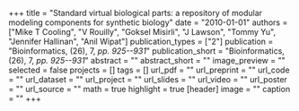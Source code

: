 +++
title = "Standard virtual biological parts: a repository of modular modeling components for synthetic biology"
date = "2010-01-01"
authors = ["Mike T Cooling", "V Rouilly", "Goksel Misirli", "J Lawson", "Tommy Yu", "Jennifer Hallinan", "Anil Wipat"]
publication_types = ["2"]
publication = "Bioinformatics, (26), 7, _pp. 925--931_"
publication_short = "Bioinformatics, (26), 7, _pp. 925--931_"
abstract = ""
abstract_short = ""
image_preview = ""
selected = false
projects = []
tags = []
url_pdf = ""
url_preprint = ""
url_code = ""
url_dataset = ""
url_project = ""
url_slides = ""
url_video = ""
url_poster = ""
url_source = ""
math = true
highlight = true
[header]
image = ""
caption = ""
+++
